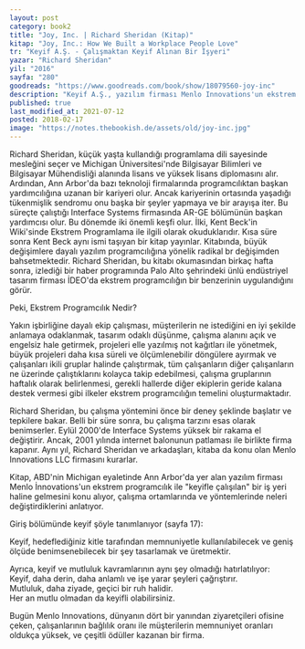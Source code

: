 ```yaml
---
layout: post  
category: book2  
title: "Joy, Inc. | Richard Sheridan (Kitap)"  
kitap: "Joy, Inc.: How We Built a Workplace People Love"  
tr: "Keyif A.Ş. - Çalışmaktan Keyif Alınan Bir İşyeri"  
yazar: "Richard Sheridan"  
yil: "2016"  
sayfa: "280"  
goodreads: "https://www.goodreads.com/book/show/18079560-joy-inc"
description: "Keyif A.Ş., yazılım firması Menlo Innovations'un ekstrem programcılık ile 'keyifle çalışılan' bir iş yeri haline gelmesini konu alıyor."
published: true
last_modified_at: 2021-07-12
posted: 2018-02-17
image: "https://notes.thebookish.de/assets/old/joy-inc.jpg"
---
```


Richard Sheridan, küçük yaşta kullandığı programlama dili sayesinde mesleğini seçer ve Michigan Üniversitesi'nde Bilgisayar Bilimleri ve Bilgisayar Mühendisliği alanında lisans ve yüksek lisans diplomasını alır. Ardından, Ann Arbor'da bazı teknoloji firmalarında programcılıktan başkan yardımcılığına uzanan bir kariyeri olur. Ancak kariyerinin ortasında yaşadığı tükenmişlik sendromu onu başka bir şeyler yapmaya ve bir arayışa iter. Bu süreçte çalıştığı Interface Systems firmasında AR-GE bölümünün başkan yardımcısı olur. Bu dönemde iki önemli keşfi olur. İlki, Kent Beck'in Wiki'sinde Ekstrem Programlama ile ilgili olarak okuduklarıdır. Kısa süre sonra Kent Beck aynı ismi taşıyan bir kitap yayınlar. Kitabında, büyük değişimlere dayalı yazılım programcılığına yönelik radikal br değişimden bahsetmektedir. Richard Sheridan, bu kitabı okumasından birkaç hafta sonra, izlediği bir haber programında Palo Alto şehrindeki ünlü endüstriyel tasarım firması İDEO'da ekstrem programcılığın bir benzerinin uygulandığını görür.  
  
Peki, Ekstrem Programcılık Nedir?  
  
Yakın işbirliğine dayalı ekip çalışması, müşterilerin ne istediğini en iyi şekilde anlamaya odaklanmak, tasarım odaklı düşünme, çalışma alanını açık ve engelsiz hale getirmek, projeleri elle yazılmış not kağıtları ile yönetmek, büyük projeleri daha kısa süreli ve ölçümlenebilir döngülere ayırmak ve çalışanları ikili gruplar halinde çalıştırmak, tüm çalışanların diğer çalışanların ne üzerinde çalıştıklarını kolayca takip edebilmesi, çalışma gruplarının haftalık olarak belirlenmesi, gerekli hallerde diğer ekiplerin geride kalana destek vermesi gibi ilkeler ekstrem programcılığın temelini oluşturmaktadır.  
  
Richard Sheridan, bu çalışma yöntemini önce bir deney şeklinde başlatır ve tepkilere bakar. Belli bir süre sonra, bu çalışma tarzını esas olarak benimserler. Eylül 2000'de Interface Systems yüksek bir rakama el değiştirir. Ancak, 2001 yılında internet balonunun patlaması ile birlikte firma kapanır. Aynı yıl, Richard Sheridan ve arkadaşları, kitaba da konu olan Menlo Innovations LLC firmasını kurarlar.  
  
Kitap, ABD'nin Michigan eyaletinde Ann Arbor'da yer alan yazılım firması Menlo İnnovations'un ekstrem programcılık ile "keyifle çalışılan" bir iş yeri haline gelmesini konu alıyor, çalışma ortamlarında ve yöntemlerinde neleri değiştirdiklerini anlatıyor.  
  
Giriş bölümünde keyif şöyle tanımlanıyor (sayfa 17):  
  
Keyif, hedeflediğiniz kitle tarafından memnuniyetle kullanılabilecek ve geniş ölçüde benimsenebilecek bir şey tasarlamak ve üretmektir.  
  
Ayrıca, keyif ve mutluluk kavramlarının aynı şey olmadığı hatırlatılıyor:  
Keyif, daha derin, daha anlamlı ve işe yarar şeyleri çağrıştırır.  
Mutluluk, daha ziyade, geçici bir ruh halidir.  
Her an mutlu olmadan da keyifli olabilirsiniz.  
  
Bugün Menlo Innovations, dünyanın dört bir yanından ziyaretçileri ofisine çeken, çalışanlarının bağlılık oranı ile müşterilerin memnuniyet oranları oldukça yüksek, ve çeşitli ödüller kazanan bir firma.  
 
  
